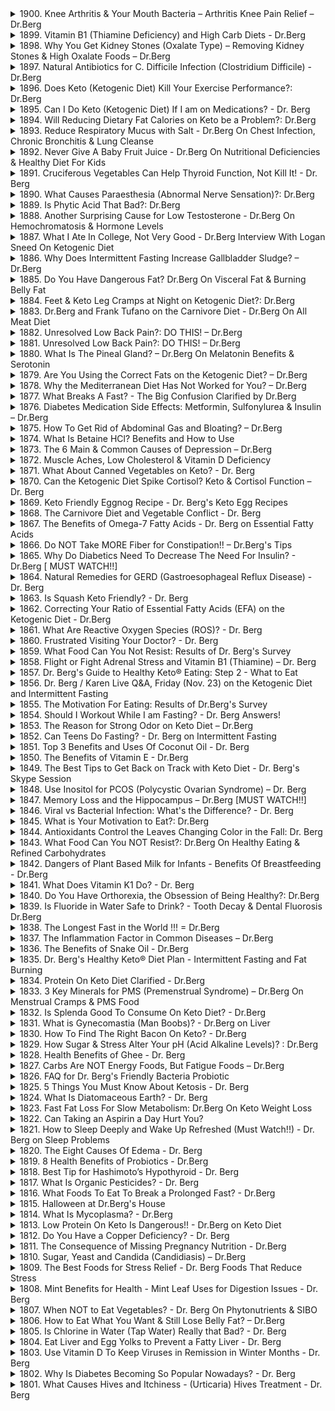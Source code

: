 <details>
<summary>1900. Knee Arthritis & Your Mouth Bacteria – Arthritis Knee Pain Relief – Dr.Berg</summary><br>

<a href="https://www.youtube.com/watch?v=036aZsG-5OI" target="_blank">
    <img src="https://img.youtube.com/vi/036aZsG-5OI/maxresdefault.jpg" atl="[Youtube]" width="200">
</a>


</details>

<details>
<summary>1899. Vitamin B1 (Thiamine Deficiency) and High Carb Diets - Dr.Berg</summary><br>

<a href="https://www.youtube.com/watch?v=GlpXUIQWBok" target="_blank">
    <img src="https://img.youtube.com/vi/GlpXUIQWBok/maxresdefault.jpg" atl="[Youtube]" width="200">
</a>


</details>

<details>
<summary>1898. Why You Get Kidney Stones (Oxalate Type) – Removing Kidney Stones & High Oxalate Foods – Dr.Berg</summary><br>

<a href="https://www.youtube.com/watch?v=LHn169caXDY" target="_blank">
    <img src="https://img.youtube.com/vi/LHn169caXDY/maxresdefault.jpg" atl="[Youtube]" width="200">
</a>


</details>

<details>
<summary>1897. Natural Antibiotics for C. Difficile Infection (Clostridium Difficile) - Dr.Berg</summary><br>

<a href="https://www.youtube.com/watch?v=4mio_jwXLFs" target="_blank">
    <img src="https://img.youtube.com/vi/4mio_jwXLFs/maxresdefault.jpg" atl="[Youtube]" width="200">
</a>


</details>

<details>
<summary>1896. Does Keto (Ketogenic Diet) Kill Your Exercise Performance?: Dr.Berg</summary><br>

<a href="https://www.youtube.com/watch?v=mEHI1HqnTfo" target="_blank">
    <img src="https://img.youtube.com/vi/mEHI1HqnTfo/maxresdefault.jpg" atl="[Youtube]" width="200">
</a>


</details>

<details>
<summary>1895. Can I Do Keto (Ketogenic Diet) If I am on Medications? - Dr. Berg</summary><br>

<a href="https://www.youtube.com/watch?v=b2cylXlGLsk" target="_blank">
    <img src="https://img.youtube.com/vi/b2cylXlGLsk/maxresdefault.jpg" atl="[Youtube]" width="200">
</a>


</details>

<details>
<summary>1894. Will Reducing Dietary Fat Calories on Keto be a Problem?: Dr.Berg</summary><br>

<a href="https://www.youtube.com/watch?v=VkK78eTcwX8" target="_blank">
    <img src="https://img.youtube.com/vi/VkK78eTcwX8/maxresdefault.jpg" atl="[Youtube]" width="200">
</a>


</details>

<details>
<summary>1893. Reduce Respiratory Mucus with Salt - Dr.Berg On Chest Infection, Chronic Bronchitis & Lung Cleanse</summary><br>

<a href="https://www.youtube.com/watch?v=eC1T6gtzbjA" target="_blank">
    <img src="https://img.youtube.com/vi/eC1T6gtzbjA/maxresdefault.jpg" atl="[Youtube]" width="200">
</a>


</details>

<details>
<summary>1892. Never Give A Baby Fruit Juice - Dr.Berg On Nutritional Deficiencies & Healthy Diet For Kids</summary><br>

<a href="https://www.youtube.com/watch?v=-K786D-4pbU" target="_blank">
    <img src="https://img.youtube.com/vi/-K786D-4pbU/maxresdefault.jpg" atl="[Youtube]" width="200">
</a>


</details>

<details>
<summary>1891. Cruciferous Vegetables Can Help Thyroid Function, Not Kill It! - Dr. Berg</summary><br>

<a href="https://www.youtube.com/watch?v=9r3voh7-OcU" target="_blank">
    <img src="https://img.youtube.com/vi/9r3voh7-OcU/maxresdefault.jpg" atl="[Youtube]" width="200">
</a>


</details>

<details>
<summary>1890. What Causes Paraesthesia (Abnormal Nerve Sensation)?: Dr.Berg</summary><br>

<a href="https://www.youtube.com/watch?v=2o7EpKY4XgU" target="_blank">
    <img src="https://img.youtube.com/vi/2o7EpKY4XgU/maxresdefault.jpg" atl="[Youtube]" width="200">
</a>


</details>

<details>
<summary>1889. Is Phytic Acid That Bad?: Dr.Berg</summary><br>

<a href="https://www.youtube.com/watch?v=WmmghwWpQR4" target="_blank">
    <img src="https://img.youtube.com/vi/WmmghwWpQR4/maxresdefault.jpg" atl="[Youtube]" width="200">
</a>


</details>

<details>
<summary>1888. Another Surprising Cause for Low Testosterone - Dr.Berg On Hemochromatosis & Hormone Levels</summary><br>

<a href="https://www.youtube.com/watch?v=JUkWuGmk_6w" target="_blank">
    <img src="https://img.youtube.com/vi/JUkWuGmk_6w/maxresdefault.jpg" atl="[Youtube]" width="200">
</a>


</details>

<details>
<summary>1887. What I Ate In College, Not Very Good - Dr.Berg Interview With Logan Sneed On Ketogenic Diet</summary><br>

<a href="https://www.youtube.com/watch?v=tkCAm4SbjRE" target="_blank">
    <img src="https://img.youtube.com/vi/tkCAm4SbjRE/maxresdefault.jpg" atl="[Youtube]" width="200">
</a>


</details>

<details>
<summary>1886. Why Does Intermittent Fasting Increase Gallbladder Sludge? – Dr.Berg</summary><br>

<a href="https://www.youtube.com/watch?v=OmjabnAXt5E" target="_blank">
    <img src="https://img.youtube.com/vi/OmjabnAXt5E/maxresdefault.jpg" atl="[Youtube]" width="200">
</a>


</details>

<details>
<summary>1885. Do You Have Dangerous Fat? Dr.Berg On Visceral Fat & Burning Belly Fat</summary><br>

<a href="https://www.youtube.com/watch?v=oKHmHh1xIGQ" target="_blank">
    <img src="https://img.youtube.com/vi/oKHmHh1xIGQ/maxresdefault.jpg" atl="[Youtube]" width="200">
</a>


</details>

<details>
<summary>1884. Feet & Keto Leg Cramps at Night on Ketogenic Diet?: Dr.Berg</summary><br>

<a href="https://www.youtube.com/watch?v=qOyhxTVr5w4" target="_blank">
    <img src="https://img.youtube.com/vi/qOyhxTVr5w4/maxresdefault.jpg" atl="[Youtube]" width="200">
</a>


</details>

<details>
<summary>1883. Dr.Berg and Frank Tufano on the Carnivore Diet - Dr.Berg On All Meat Diet</summary><br>

<a href="https://www.youtube.com/watch?v=4rYe74Ew0zw" target="_blank">
    <img src="https://img.youtube.com/vi/4rYe74Ew0zw/maxresdefault.jpg" atl="[Youtube]" width="200">
</a>


</details>

<details>
<summary>1882. Unresolved Low Back Pain?: DO THIS! – Dr.Berg</summary><br>

<a href="https://www.youtube.com/watch?v=yrGhaJ6jqJk" target="_blank">
    <img src="https://img.youtube.com/vi/yrGhaJ6jqJk/maxresdefault.jpg" atl="[Youtube]" width="200">
</a>


</details>

<details>
<summary>1881. Unresolved Low Back Pain?: DO THIS! – Dr.Berg</summary><br>

<a href="https://www.youtube.com/watch?v=eDIrsV01SLI" target="_blank">
    <img src="https://img.youtube.com/vi/eDIrsV01SLI/maxresdefault.jpg" atl="[Youtube]" width="200">
</a>


</details>

<details>
<summary>1880. What Is The Pineal Gland? – Dr.Berg On Melatonin Benefits & Serotonin</summary><br>

<a href="https://www.youtube.com/watch?v=OSaYls_-h-4" target="_blank">
    <img src="https://img.youtube.com/vi/OSaYls_-h-4/maxresdefault.jpg" atl="[Youtube]" width="200">
</a>


</details>

<details>
<summary>1879. Are You Using the Correct Fats on the Ketogenic Diet? – Dr.Berg</summary><br>

<a href="https://www.youtube.com/watch?v=VlB3K6o5BQo" target="_blank">
    <img src="https://img.youtube.com/vi/VlB3K6o5BQo/maxresdefault.jpg" atl="[Youtube]" width="200">
</a>


</details>

<details>
<summary>1878. Why the Mediterranean Diet Has Not Worked for You? – Dr.Berg</summary><br>

<a href="https://www.youtube.com/watch?v=Xbc7c0w3_Vs" target="_blank">
    <img src="https://img.youtube.com/vi/Xbc7c0w3_Vs/maxresdefault.jpg" atl="[Youtube]" width="200">
</a>


</details>

<details>
<summary>1877. What Breaks A Fast? - The Big Confusion Clarified by Dr.Berg</summary><br>

<a href="https://www.youtube.com/watch?v=9VC7KZg2-ok" target="_blank">
    <img src="https://img.youtube.com/vi/9VC7KZg2-ok/maxresdefault.jpg" atl="[Youtube]" width="200">
</a>


</details>

<details>
<summary>1876. Diabetes Medication Side Effects: Metformin, Sulfonylurea & Insulin – Dr.Berg</summary><br>

<a href="https://www.youtube.com/watch?v=ozbNW8-ZLm4" target="_blank">
    <img src="https://img.youtube.com/vi/ozbNW8-ZLm4/maxresdefault.jpg" atl="[Youtube]" width="200">
</a>


</details>

<details>
<summary>1875. How To Get Rid of Abdominal Gas and Bloating? – Dr.Berg</summary><br>

<a href="https://www.youtube.com/watch?v=WxM1WcdugQ0" target="_blank">
    <img src="https://img.youtube.com/vi/WxM1WcdugQ0/maxresdefault.jpg" atl="[Youtube]" width="200">
</a>


</details>

<details>
<summary>1874. What Is Betaine HCl? Benefits and How to Use</summary><br>

<a href="https://www.youtube.com/watch?v=Jc1y0tfwWlo" target="_blank">
    <img src="https://img.youtube.com/vi/Jc1y0tfwWlo/maxresdefault.jpg" atl="[Youtube]" width="200">
</a>


</details>

<details>
<summary>1873. The 6 Main & Common Causes of Depression – Dr.Berg</summary><br>

<a href="https://www.youtube.com/watch?v=OV5OlaPZ6C4" target="_blank">
    <img src="https://img.youtube.com/vi/OV5OlaPZ6C4/maxresdefault.jpg" atl="[Youtube]" width="200">
</a>


</details>

<details>
<summary>1872. Muscle Aches, Low Cholesterol & Vitamin D Deficiency</summary><br>

<a href="https://www.youtube.com/watch?v=9zTv1d7MQA0" target="_blank">
    <img src="https://img.youtube.com/vi/9zTv1d7MQA0/maxresdefault.jpg" atl="[Youtube]" width="200">
</a>


</details>

<details>
<summary>1871. What About Canned Vegetables on Keto? - Dr. Berg</summary><br>

<a href="https://www.youtube.com/watch?v=ZRnW4sd-4co" target="_blank">
    <img src="https://img.youtube.com/vi/ZRnW4sd-4co/maxresdefault.jpg" atl="[Youtube]" width="200">
</a>


</details>

<details>
<summary>1870. Can the Ketogenic Diet Spike Cortisol? Keto & Cortisol Function – Dr. Berg</summary><br>

<a href="https://www.youtube.com/watch?v=9Vt8I3dtuag" target="_blank">
    <img src="https://img.youtube.com/vi/9Vt8I3dtuag/maxresdefault.jpg" atl="[Youtube]" width="200">
</a>


</details>

<details>
<summary>1869. Keto Friendly Eggnog Recipe - Dr. Berg's Keto Egg Recipes</summary><br>

<a href="https://www.youtube.com/watch?v=9mZj17AdbrE" target="_blank">
    <img src="https://img.youtube.com/vi/9mZj17AdbrE/maxresdefault.jpg" atl="[Youtube]" width="200">
</a>


</details>

<details>
<summary>1868. The Carnivore Diet and Vegetable Conflict - Dr. Berg</summary><br>

<a href="https://www.youtube.com/watch?v=Cngf7Gjo_-g" target="_blank">
    <img src="https://img.youtube.com/vi/Cngf7Gjo_-g/maxresdefault.jpg" atl="[Youtube]" width="200">
</a>


</details>

<details>
<summary>1867. The Benefits of Omega-7 Fatty Acids - Dr. Berg on Essential Fatty Acids</summary><br>

<a href="https://www.youtube.com/watch?v=5PBuZRmB4QQ" target="_blank">
    <img src="https://img.youtube.com/vi/5PBuZRmB4QQ/maxresdefault.jpg" atl="[Youtube]" width="200">
</a>


</details>

<details>
<summary>1866. Do NOT Take MORE Fiber for Constipation!! – Dr.Berg's Tips</summary><br>

<a href="https://www.youtube.com/watch?v=t-jtHOWhAIw" target="_blank">
    <img src="https://img.youtube.com/vi/t-jtHOWhAIw/maxresdefault.jpg" atl="[Youtube]" width="200">
</a>


</details>

<details>
<summary>1865. Why Do Diabetics Need To Decrease The Need For Insulin? - Dr.Berg [ MUST WATCH!!]</summary><br>

<a href="https://www.youtube.com/watch?v=LppIp928SrA" target="_blank">
    <img src="https://img.youtube.com/vi/LppIp928SrA/maxresdefault.jpg" atl="[Youtube]" width="200">
</a>


</details>

<details>
<summary>1864. Natural Remedies for GERD (Gastroesophageal Reflux Disease) - Dr. Berg</summary><br>

<a href="https://www.youtube.com/watch?v=HSNZlFlTMYw" target="_blank">
    <img src="https://img.youtube.com/vi/HSNZlFlTMYw/maxresdefault.jpg" atl="[Youtube]" width="200">
</a>


</details>

<details>
<summary>1863. Is Squash Keto Friendly? - Dr. Berg</summary><br>

<a href="https://www.youtube.com/watch?v=cIhv1l8JuXg" target="_blank">
    <img src="https://img.youtube.com/vi/cIhv1l8JuXg/maxresdefault.jpg" atl="[Youtube]" width="200">
</a>


</details>

<details>
<summary>1862. Correcting Your Ratio of Essential Fatty Acids (EFA) on the Ketogenic Diet - Dr.Berg</summary><br>

<a href="https://www.youtube.com/watch?v=P9cAwvkyReg" target="_blank">
    <img src="https://img.youtube.com/vi/P9cAwvkyReg/maxresdefault.jpg" atl="[Youtube]" width="200">
</a>


</details>

<details>
<summary>1861. What Are Reactive Oxygen Species (ROS)? - Dr. Berg</summary><br>

<a href="https://www.youtube.com/watch?v=gUUsTbeu4LE" target="_blank">
    <img src="https://img.youtube.com/vi/gUUsTbeu4LE/maxresdefault.jpg" atl="[Youtube]" width="200">
</a>


</details>

<details>
<summary>1860. Frustrated Visiting Your Doctor? - Dr. Berg</summary><br>

<a href="https://www.youtube.com/watch?v=Ex2RNOoRNzA" target="_blank">
    <img src="https://img.youtube.com/vi/Ex2RNOoRNzA/maxresdefault.jpg" atl="[Youtube]" width="200">
</a>


</details>

<details>
<summary>1859. What Food Can You Not Resist: Results of Dr. Berg's Survey</summary><br>

<a href="https://www.youtube.com/watch?v=1lO8wmnSzik" target="_blank">
    <img src="https://img.youtube.com/vi/1lO8wmnSzik/maxresdefault.jpg" atl="[Youtube]" width="200">
</a>


</details>

<details>
<summary>1858. Flight or Fight Adrenal Stress and Vitamin B1 (Thiamine) – Dr. Berg</summary><br>

<a href="https://www.youtube.com/watch?v=TFs9EZAUzrE" target="_blank">
    <img src="https://img.youtube.com/vi/TFs9EZAUzrE/maxresdefault.jpg" atl="[Youtube]" width="200">
</a>


</details>

<details>
<summary>1857. Dr. Berg's Guide to Healthy Keto® Eating: Step 2 - What to Eat</summary><br>

<a href="https://www.youtube.com/watch?v=mBqpaAKtnXE" target="_blank">
    <img src="https://img.youtube.com/vi/mBqpaAKtnXE/maxresdefault.jpg" atl="[Youtube]" width="200">
</a>


</details>

<details>
<summary>1856. Dr. Berg / Karen Live Q&A, Friday (Nov. 23) on the Ketogenic Diet and Intermittent Fasting</summary><br>

<a href="https://www.youtube.com/watch?v=OjlXc-UYjPA" target="_blank">
    <img src="https://img.youtube.com/vi/OjlXc-UYjPA/maxresdefault.jpg" atl="[Youtube]" width="200">
</a>


</details>

<details>
<summary>1855. The Motivation For Eating: Results of Dr.Berg's Survey</summary><br>

<a href="https://www.youtube.com/watch?v=M3ZiVmj9oDA" target="_blank">
    <img src="https://img.youtube.com/vi/M3ZiVmj9oDA/maxresdefault.jpg" atl="[Youtube]" width="200">
</a>


</details>

<details>
<summary>1854. Should I Workout While I am Fasting? - Dr. Berg Answers!</summary><br>

<a href="https://www.youtube.com/watch?v=mcKEGv5Wucw" target="_blank">
    <img src="https://img.youtube.com/vi/mcKEGv5Wucw/maxresdefault.jpg" atl="[Youtube]" width="200">
</a>


</details>

<details>
<summary>1853. The Reason for Strong Odor on Keto Diet – Dr.Berg</summary><br>

<a href="https://www.youtube.com/watch?v=uANY0j-UzVs" target="_blank">
    <img src="https://img.youtube.com/vi/uANY0j-UzVs/maxresdefault.jpg" atl="[Youtube]" width="200">
</a>


</details>

<details>
<summary>1852. Can Teens Do Fasting? - Dr. Berg on Intermittent Fasting</summary><br>

<a href="https://www.youtube.com/watch?v=_yvy5-pHjQo" target="_blank">
    <img src="https://img.youtube.com/vi/_yvy5-pHjQo/maxresdefault.jpg" atl="[Youtube]" width="200">
</a>


</details>

<details>
<summary>1851. Top 3 Benefits and Uses Of Coconut Oil - Dr. Berg</summary><br>

<a href="https://www.youtube.com/watch?v=goIfgmQQOKc" target="_blank">
    <img src="https://img.youtube.com/vi/goIfgmQQOKc/maxresdefault.jpg" atl="[Youtube]" width="200">
</a>


</details>

<details>
<summary>1850. The Benefits of Vitamin E - Dr.Berg</summary><br>

<a href="https://www.youtube.com/watch?v=kVWi0hRBbYg" target="_blank">
    <img src="https://img.youtube.com/vi/kVWi0hRBbYg/maxresdefault.jpg" atl="[Youtube]" width="200">
</a>


</details>

<details>
<summary>1849. The Best Tips to Get Back on Track with Keto Diet - Dr. Berg's Skype Session</summary><br>

<a href="https://www.youtube.com/watch?v=4fzJRrLVdWM" target="_blank">
    <img src="https://img.youtube.com/vi/4fzJRrLVdWM/maxresdefault.jpg" atl="[Youtube]" width="200">
</a>


</details>

<details>
<summary>1848. Use Inositol for PCOS (Polycystic Ovarian Syndrome) – Dr. Berg</summary><br>

<a href="https://www.youtube.com/watch?v=JThjAb_i-Nc" target="_blank">
    <img src="https://img.youtube.com/vi/JThjAb_i-Nc/maxresdefault.jpg" atl="[Youtube]" width="200">
</a>


</details>

<details>
<summary>1847. Memory Loss and the Hippocampus – Dr.Berg [MUST WATCH!!]</summary><br>

<a href="https://www.youtube.com/watch?v=9iVFPVTBNaw" target="_blank">
    <img src="https://img.youtube.com/vi/9iVFPVTBNaw/maxresdefault.jpg" atl="[Youtube]" width="200">
</a>


</details>

<details>
<summary>1846. Viral vs Bacterial Infection: What's the Difference? - Dr. Berg</summary><br>

<a href="https://www.youtube.com/watch?v=OMRCaKYthLg" target="_blank">
    <img src="https://img.youtube.com/vi/OMRCaKYthLg/maxresdefault.jpg" atl="[Youtube]" width="200">
</a>


</details>

<details>
<summary>1845. What is Your Motivation to Eat?: Dr.Berg</summary><br>

<a href="https://www.youtube.com/watch?v=feacRxf8vrw" target="_blank">
    <img src="https://img.youtube.com/vi/feacRxf8vrw/maxresdefault.jpg" atl="[Youtube]" width="200">
</a>


</details>

<details>
<summary>1844. Antioxidants Control the Leaves Changing Color in the Fall: Dr. Berg</summary><br>

<a href="https://www.youtube.com/watch?v=-FG6xjiREHc" target="_blank">
    <img src="https://img.youtube.com/vi/-FG6xjiREHc/maxresdefault.jpg" atl="[Youtube]" width="200">
</a>


</details>

<details>
<summary>1843. What Food Can You NOT Resist?: Dr.Berg On Healthy Eating & Refined Carbohydrates</summary><br>

<a href="https://www.youtube.com/watch?v=2Trm34WbAIY" target="_blank">
    <img src="https://img.youtube.com/vi/2Trm34WbAIY/maxresdefault.jpg" atl="[Youtube]" width="200">
</a>


</details>

<details>
<summary>1842. Dangers of Plant Based Milk for Infants - Benefits Of Breastfeeding - Dr.Berg</summary><br>

<a href="https://www.youtube.com/watch?v=wUeTRC2F2J8" target="_blank">
    <img src="https://img.youtube.com/vi/wUeTRC2F2J8/maxresdefault.jpg" atl="[Youtube]" width="200">
</a>


</details>

<details>
<summary>1841. What Does Vitamin K1 Do? - Dr. Berg</summary><br>

<a href="https://www.youtube.com/watch?v=itk_htAckZQ" target="_blank">
    <img src="https://img.youtube.com/vi/itk_htAckZQ/maxresdefault.jpg" atl="[Youtube]" width="200">
</a>


</details>

<details>
<summary>1840. Do You Have Orthorexia, the Obsession of Being Healthy?: Dr.Berg</summary><br>

<a href="https://www.youtube.com/watch?v=pj6NYBUgdYc" target="_blank">
    <img src="https://img.youtube.com/vi/pj6NYBUgdYc/maxresdefault.jpg" atl="[Youtube]" width="200">
</a>


</details>

<details>
<summary>1839. Is Fluoride in Water Safe to Drink? - Tooth Decay & Dental Fluorosis Dr.Berg</summary><br>

<a href="https://www.youtube.com/watch?v=ultcbOkutcQ" target="_blank">
    <img src="https://img.youtube.com/vi/ultcbOkutcQ/maxresdefault.jpg" atl="[Youtube]" width="200">
</a>


</details>

<details>
<summary>1838. The Longest Fast in the World !!! = Dr.Berg</summary><br>

<a href="https://www.youtube.com/watch?v=u0qaaaU9NPU" target="_blank">
    <img src="https://img.youtube.com/vi/u0qaaaU9NPU/maxresdefault.jpg" atl="[Youtube]" width="200">
</a>


</details>

<details>
<summary>1837. The Inflammation Factor in Common Diseases – Dr.Berg</summary><br>

<a href="https://www.youtube.com/watch?v=AHkvagiOE8U" target="_blank">
    <img src="https://img.youtube.com/vi/AHkvagiOE8U/maxresdefault.jpg" atl="[Youtube]" width="200">
</a>


</details>

<details>
<summary>1836. The Benefits of Snake Oil - Dr.Berg</summary><br>

<a href="https://www.youtube.com/watch?v=aBavDwK6jBA" target="_blank">
    <img src="https://img.youtube.com/vi/aBavDwK6jBA/maxresdefault.jpg" atl="[Youtube]" width="200">
</a>


</details>

<details>
<summary>1835. Dr. Berg's Healthy Keto® Diet Plan - Intermittent Fasting and Fat Burning</summary><br>

<a href="https://www.youtube.com/watch?v=vMZfyEy_jpI" target="_blank">
    <img src="https://img.youtube.com/vi/vMZfyEy_jpI/maxresdefault.jpg" atl="[Youtube]" width="200">
</a>


</details>

<details>
<summary>1834. Protein On Keto Diet Clarified - Dr.Berg</summary><br>

<a href="https://www.youtube.com/watch?v=yA8-dsGexyk" target="_blank">
    <img src="https://img.youtube.com/vi/yA8-dsGexyk/maxresdefault.jpg" atl="[Youtube]" width="200">
</a>


</details>

<details>
<summary>1833. 3 Key Minerals for PMS (Premenstrual Syndrome) – Dr.Berg On Menstrual Cramps & PMS Food</summary><br>

<a href="https://www.youtube.com/watch?v=tFp005TDrXY" target="_blank">
    <img src="https://img.youtube.com/vi/tFp005TDrXY/maxresdefault.jpg" atl="[Youtube]" width="200">
</a>


</details>

<details>
<summary>1832. Is Splenda Good To Consume On Keto Diet? - Dr.Berg</summary><br>

<a href="https://www.youtube.com/watch?v=cY6EVoD7vrM" target="_blank">
    <img src="https://img.youtube.com/vi/cY6EVoD7vrM/maxresdefault.jpg" atl="[Youtube]" width="200">
</a>


</details>

<details>
<summary>1831. What is Gynecomastia (Man Boobs)? - Dr.Berg on Liver</summary><br>

<a href="https://www.youtube.com/watch?v=mvHmYmQspNk" target="_blank">
    <img src="https://img.youtube.com/vi/mvHmYmQspNk/maxresdefault.jpg" atl="[Youtube]" width="200">
</a>


</details>

<details>
<summary>1830. How To Find The Right Bacon On Keto? - Dr.Berg</summary><br>

<a href="https://www.youtube.com/watch?v=rQaQUPu7_yM" target="_blank">
    <img src="https://img.youtube.com/vi/rQaQUPu7_yM/maxresdefault.jpg" atl="[Youtube]" width="200">
</a>


</details>

<details>
<summary>1829. How Sugar & Stress Alter Your pH (Acid Alkaline Levels)? : Dr.Berg</summary><br>

<a href="https://www.youtube.com/watch?v=kORcxGHdenw" target="_blank">
    <img src="https://img.youtube.com/vi/kORcxGHdenw/maxresdefault.jpg" atl="[Youtube]" width="200">
</a>


</details>

<details>
<summary>1828. Health Benefits of Ghee - Dr. Berg</summary><br>

<a href="https://www.youtube.com/watch?v=obiIWcF73GE" target="_blank">
    <img src="https://img.youtube.com/vi/obiIWcF73GE/maxresdefault.jpg" atl="[Youtube]" width="200">
</a>


</details>

<details>
<summary>1827. Carbs Are NOT Energy Foods, But Fatigue Foods – Dr.Berg</summary><br>

<a href="https://www.youtube.com/watch?v=np1j4z4sGAM" target="_blank">
    <img src="https://img.youtube.com/vi/np1j4z4sGAM/maxresdefault.jpg" atl="[Youtube]" width="200">
</a>


</details>

<details>
<summary>1826. FAQ for Dr. Berg's Friendly Bacteria Probiotic</summary><br>

<a href="https://www.youtube.com/watch?v=9zYuXDlZCjE" target="_blank">
    <img src="https://img.youtube.com/vi/9zYuXDlZCjE/maxresdefault.jpg" atl="[Youtube]" width="200">
</a>


</details>

<details>
<summary>1825. 5 Things You Must Know About Ketosis - Dr. Berg</summary><br>

<a href="https://www.youtube.com/watch?v=WlbwAc4zI0M" target="_blank">
    <img src="https://img.youtube.com/vi/WlbwAc4zI0M/maxresdefault.jpg" atl="[Youtube]" width="200">
</a>


</details>

<details>
<summary>1824. What Is Diatomaceous Earth? - Dr. Berg</summary><br>

<a href="https://www.youtube.com/watch?v=hgSNOV2mj1U" target="_blank">
    <img src="https://img.youtube.com/vi/hgSNOV2mj1U/maxresdefault.jpg" atl="[Youtube]" width="200">
</a>


</details>

<details>
<summary>1823. Fast Fat Loss For Slow Metabolism: Dr.Berg On Keto Weight Loss</summary><br>

<a href="https://www.youtube.com/watch?v=iDhWIrS0OQ4" target="_blank">
    <img src="https://img.youtube.com/vi/iDhWIrS0OQ4/maxresdefault.jpg" atl="[Youtube]" width="200">
</a>


</details>

<details>
<summary>1822. Can Taking an Aspirin a Day Hurt You?</summary><br>

<a href="https://www.youtube.com/watch?v=YuSV3gdTRB4" target="_blank">
    <img src="https://img.youtube.com/vi/YuSV3gdTRB4/maxresdefault.jpg" atl="[Youtube]" width="200">
</a>


</details>

<details>
<summary>1821. How to Sleep Deeply and Wake Up Refreshed (Must Watch!!) - Dr. Berg on Sleep Problems</summary><br>

<a href="https://www.youtube.com/watch?v=Eu1ldCIdLF0" target="_blank">
    <img src="https://img.youtube.com/vi/Eu1ldCIdLF0/maxresdefault.jpg" atl="[Youtube]" width="200">
</a>


</details>

<details>
<summary>1820. The Eight Causes Of Edema - Dr. Berg</summary><br>

<a href="https://www.youtube.com/watch?v=bZLo_-jXwPw" target="_blank">
    <img src="https://img.youtube.com/vi/bZLo_-jXwPw/maxresdefault.jpg" atl="[Youtube]" width="200">
</a>


</details>

<details>
<summary>1819. 8 Health Benefits of Probiotics - Dr.Berg</summary><br>

<a href="https://www.youtube.com/watch?v=KLk5Kl2d684" target="_blank">
    <img src="https://img.youtube.com/vi/KLk5Kl2d684/maxresdefault.jpg" atl="[Youtube]" width="200">
</a>


</details>

<details>
<summary>1818. Best Tip for Hashimoto’s Hypothyroid - Dr. Berg</summary><br>

<a href="https://www.youtube.com/watch?v=VPoAnO0EcCg" target="_blank">
    <img src="https://img.youtube.com/vi/VPoAnO0EcCg/maxresdefault.jpg" atl="[Youtube]" width="200">
</a>


</details>

<details>
<summary>1817. What Is Organic Pesticides? - Dr. Berg</summary><br>

<a href="https://www.youtube.com/watch?v=ei3AnuzFJww" target="_blank">
    <img src="https://img.youtube.com/vi/ei3AnuzFJww/maxresdefault.jpg" atl="[Youtube]" width="200">
</a>


</details>

<details>
<summary>1816. What Foods To Eat To Break a Prolonged Fast? - Dr.Berg</summary><br>

<a href="https://www.youtube.com/watch?v=vc640AzMJbU" target="_blank">
    <img src="https://img.youtube.com/vi/vc640AzMJbU/maxresdefault.jpg" atl="[Youtube]" width="200">
</a>


</details>

<details>
<summary>1815. Halloween at Dr.Berg's House</summary><br>

<a href="https://www.youtube.com/watch?v=HPpxEQOH8bI" target="_blank">
    <img src="https://img.youtube.com/vi/HPpxEQOH8bI/maxresdefault.jpg" atl="[Youtube]" width="200">
</a>


</details>

<details>
<summary>1814. What Is Mycoplasma? - Dr.Berg</summary><br>

<a href="https://www.youtube.com/watch?v=FvS3EQ4heyA" target="_blank">
    <img src="https://img.youtube.com/vi/FvS3EQ4heyA/maxresdefault.jpg" atl="[Youtube]" width="200">
</a>


</details>

<details>
<summary>1813. Low Protein On Keto Is Dangerous!! - Dr.Berg on Keto Diet</summary><br>

<a href="https://www.youtube.com/watch?v=8trJ_JuY1yw" target="_blank">
    <img src="https://img.youtube.com/vi/8trJ_JuY1yw/maxresdefault.jpg" atl="[Youtube]" width="200">
</a>


</details>

<details>
<summary>1812. Do You Have a Copper Deficiency? - Dr. Berg</summary><br>

<a href="https://www.youtube.com/watch?v=ZxeqP-QLIM8" target="_blank">
    <img src="https://img.youtube.com/vi/ZxeqP-QLIM8/maxresdefault.jpg" atl="[Youtube]" width="200">
</a>


</details>

<details>
<summary>1811. The Consequence of Missing Pregnancy Nutrition - Dr.Berg</summary><br>

<a href="https://www.youtube.com/watch?v=bzXdZfaI2x0" target="_blank">
    <img src="https://img.youtube.com/vi/bzXdZfaI2x0/maxresdefault.jpg" atl="[Youtube]" width="200">
</a>


</details>

<details>
<summary>1810. Sugar, Yeast and Candida (Candidiasis) – Dr.Berg</summary><br>

<a href="https://www.youtube.com/watch?v=UdW6W3Yw12c" target="_blank">
    <img src="https://img.youtube.com/vi/UdW6W3Yw12c/maxresdefault.jpg" atl="[Youtube]" width="200">
</a>


</details>

<details>
<summary>1809. The Best Foods for Stress Relief - Dr. Berg Foods That Reduce Stress</summary><br>

<a href="https://www.youtube.com/watch?v=YTAi62iLvm8" target="_blank">
    <img src="https://img.youtube.com/vi/YTAi62iLvm8/maxresdefault.jpg" atl="[Youtube]" width="200">
</a>


</details>

<details>
<summary>1808. Mint Benefits for Health - Mint Leaf Uses for Digestion Issues - Dr. Berg</summary><br>

<a href="https://www.youtube.com/watch?v=O2CaVLRppNk" target="_blank">
    <img src="https://img.youtube.com/vi/O2CaVLRppNk/maxresdefault.jpg" atl="[Youtube]" width="200">
</a>


</details>

<details>
<summary>1807. When NOT to Eat Vegetables? - Dr. Berg On Phytonutrients & SIBO</summary><br>

<a href="https://www.youtube.com/watch?v=Obg2sITsM-c" target="_blank">
    <img src="https://img.youtube.com/vi/Obg2sITsM-c/maxresdefault.jpg" atl="[Youtube]" width="200">
</a>


</details>

<details>
<summary>1806. How to Eat What You Want & Still Lose Belly Fat? – Dr.Berg</summary><br>

<a href="https://www.youtube.com/watch?v=fh7QySZv4D0" target="_blank">
    <img src="https://img.youtube.com/vi/fh7QySZv4D0/maxresdefault.jpg" atl="[Youtube]" width="200">
</a>


</details>

<details>
<summary>1805. Is Chlorine in Water (Tap Water) Really that Bad? - Dr. Berg</summary><br>

<a href="https://www.youtube.com/watch?v=KxguzOyFxQA" target="_blank">
    <img src="https://img.youtube.com/vi/KxguzOyFxQA/maxresdefault.jpg" atl="[Youtube]" width="200">
</a>


</details>

<details>
<summary>1804. Eat Liver and Egg Yolks to Prevent a Fatty Liver - Dr. Berg</summary><br>

<a href="https://www.youtube.com/watch?v=OEwzcBDNxfw" target="_blank">
    <img src="https://img.youtube.com/vi/OEwzcBDNxfw/maxresdefault.jpg" atl="[Youtube]" width="200">
</a>


</details>

<details>
<summary>1803. Use Vitamin D To Keep Viruses in Remission in Winter Months - Dr. Berg</summary><br>

<a href="https://www.youtube.com/watch?v=qEjWewc2TJY" target="_blank">
    <img src="https://img.youtube.com/vi/qEjWewc2TJY/maxresdefault.jpg" atl="[Youtube]" width="200">
</a>


</details>

<details>
<summary>1802. Why Is Diabetes Becoming So Popular Nowadays? - Dr. Berg</summary><br>

<a href="https://www.youtube.com/watch?v=oR_DiulU6Eo" target="_blank">
    <img src="https://img.youtube.com/vi/oR_DiulU6Eo/maxresdefault.jpg" atl="[Youtube]" width="200">
</a>


</details>

<details>
<summary>1801. What Causes Hives and Itchiness - (Urticaria) Hives Treatment - Dr. Berg</summary><br>

<a href="https://www.youtube.com/watch?v=iEYDr808bPk" target="_blank">
    <img src="https://img.youtube.com/vi/iEYDr808bPk/maxresdefault.jpg" atl="[Youtube]" width="200">
</a>


</details>

